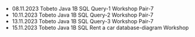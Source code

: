 - 08.11.2023 Tobeto Java 1B SQL Query-1 Workshop Pair-7
- 10.11.2023 Tobeto Java 1B SQL Query-2 Workshop Pair-7
- 13.11.2023 Tobeto Java 1B SQL Query-3 Workshop Pair-7
- 15.11.2023 Tobeto Java 1B SQL Rent a car database-diagram Workshop